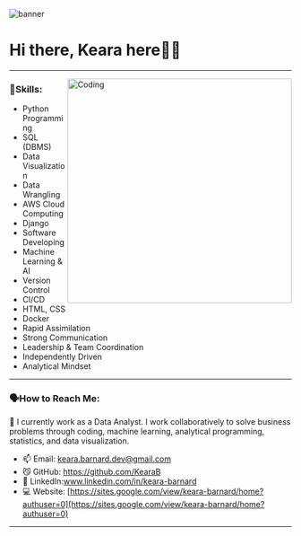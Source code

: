 

![banner](https://github.com/user-attachments/assets/32927ef4-fb7f-44d6-857f-9accde089cca)


# Hi there,  Keara here👋🏻
---

<img align="right" alt="Coding" width="400" src="https://i.pinimg.com/originals/e4/26/70/e426702edf874b181aced1e2fa5c6cde.gif">


### 🌻Skills: 
* Python Programming
* SQL (DBMS)
* Data Visualization
* Data Wrangling
* AWS Cloud Computing
* Django
* Software Developing
* Machine Learning & AI
* Version Control
* CI/CD
* HTML, CSS
* Docker
* Rapid Assimilation
* Strong Communication
* Leadership & Team Coordination
* Independently Driven
* Analytical Mindset


---
### 🗣️How to Reach Me: 

🌱 I currently work as a Data Analyst. I work collaboratively to solve business problems through coding, machine learning, analytical programming, statistics, and data visualization.  

- 📫 Email: keara.barnard.dev@gmail.com 
- 😼 GitHub: https://github.com/KearaB
- 🔗 LinkedIn:www.linkedin.com/in/keara-barnard
- 💻 Website: [https://sites.google.com/view/keara-barnard/home?authuser=0](https://sites.google.com/view/keara-barnard/home?authuser=0)


---



